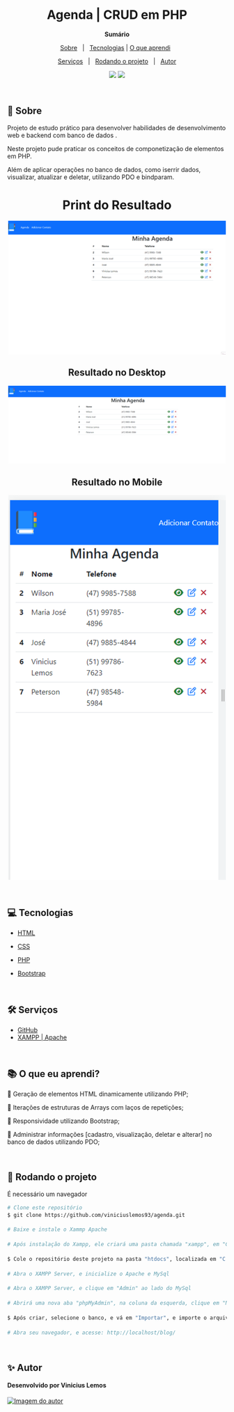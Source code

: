 <h1 align="center">Agenda | CRUD em PHP</h1>

**<p align="center">Sumário</p>**
<p align="center">
<a href="#dart-sobre">Sobre</a> &#xa0; | &#xa0;
<a href="#computer-tecnologias">Tecnologias</a> |
<a href="#books-o-que-eu-aprendi">O que aprendi</a> &#xa0; 
</p>
<p align="center">
<a href="#hammer_and_wrench-serviços">Serviços</a> &#xa0; | &#xa0;
<a href="#scroll-rodando-o-projeto">Rodando o projeto</a> &#xa0; | &#xa0;
<a href="#sparkles-autor">Autor</a>
</p>

<p align="center">
<img src="http://img.shields.io/static/v1?label=STATUS&message=CONCLUIDO&color=GREEN&style=for-the-badge"/>
<img src="http://img.shields.io/static/v1?label=VERSION&message=1.0&color=GREEN&style=for-the-badge"/>
</p>

&#xa0;
 
## :dart: Sobre
<p>Projeto de estudo prático para desenvolver habilidades de desenvolvimento web e backend com banco de dados .</p>
<p>Neste projeto pude praticar os conceitos de componetização de elementos em PHP.</p>
<p>Além de aplicar operações no banco de dados, como iserrir dados, visualizar, atualizar e deletar, utilizando PDO e bindparam.</p>

<h1 align="center">Print do Resultado</h1>
<div align="center">
<img align="center" alt="Design do site" width="500" src="img/app-agenda.gif">
</div>

<h2 align="center">Resultado no Desktop</h2>
<div align="center">
<img align="center" alt="Design do site no desktop" width="500" src="img/app-agenda.png">
</div>

<h2 align="center">Resultado no Mobile</h2>
<div align="center">
<img align="center" alt="Design do site no mobile" width="500" src="img/agenda-mobile.png">
</div>


&#xa0;

## :computer: Tecnologias
* [HTML](https://developer.mozilla.org/pt-BR/docs/Web/HTML)

* [CSS](https://www.w3schools.com/css/)

* [PHP](https://www.php.net/)

* [Bootstrap](https://getbootstrap.com/)

&#xa0;

## :hammer_and_wrench: Serviços
* <a href="https://github.com/">GitHub</a>
* <a href="https://www.apachefriends.org/pt_br/index.html">XAMPP | Apache</a>

&#xa0;

## :books: O que eu aprendi?

📌 Geração de elementos HTML dinamicamente utilizando PHP;

📌 Iterações de estruturas de Arrays com laços de repetições;

📌 Responsividade utilizando Bootstrap;

📌 Administrar informações [cadastro, visualização, deletar e alterar] no banco de dados utilizando PDO;

&#xa0;

## :scroll: Rodando o projeto
É necessário um navegador

```bash
# Clone este repositório
$ git clone https://github.com/viniciuslemos93/agenda.git

# Baixe e instale o Xammp Apache

# Após instalação do Xampp, ele criará uma pasta chamada "xampp", em "C:\xampp\"

$ Cole o repositório deste projeto na pasta "htdocs", localizada em "C:\xampp\htdocs"

# Abra o XAMPP Server, e inicialize o Apache e MySql

# Abra o XAMPP Server, e clique em "Admin" ao lado do MySql

# Abrirá uma nova aba "phpMyAdmin", na coluna da esquerda, clique em "Novo", para criar um novo banco de dados, coloque com o nome de "agenda"

$ Após criar, selecione o banco, e vá em "Importar", e importe o arquivo "agenda.sql" contido neste repositório

# Abra seu navegador, e acesse: http://localhost/blog/
```

&#xa0;

## :sparkles: Autor

<h4>Desenvolvido por Vinicius Lemos</h4>

<a href="https://github.com/viniciuslemos93">
<img src="https://github.com/viniciuslemos93.png" width="150px" alt="Imagem do autor">
</a>
